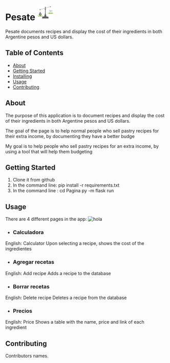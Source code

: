 
# Pesate  ![hola](static/logo-png3.png)
Pesate documents recipes and display the cost of their ingredients in both Argentine pesos and US dollars.

## Table of Contents

- [About](#about)
- [Getting Started](#getting_started)
- [Installing](#installing)
- [Usage](#usage)
- [Contributing](#contributing)

## About
The purpose of this application is to document recipes and display the cost of their ingredients in both Argentine pesos and US dollars.

The goal of the page is to help normal people who sell pastry recipes for their extra income, by documenting they have a better budge

My goal is to help people who sell pastry recipes for an extra income, by using a tool that will help them budgeting

## Getting Started
1. Clone it from github
2. In the command line:
    pip install -r requirements.txt
3. In the command line :
    cd Pagina
    py -m flask run 

## Usage
There are 4 different pages in the app:
    ![hola](static/navbar.jpg)


 * ### Calculadora
 English: Calculator
 Upon selecting a recipe, shows the cost of the ingredientes

 * ### Agregar recetas
 English: Add recipe
Adds a recipe to the database

 * ### Borrar recetas
 English: Delete recipe
Deletes a recipe from the database

 * ### Precios
 English: Price
Shows a table with the name, price and link of each ingredient

## Contributing
Contributors names.

